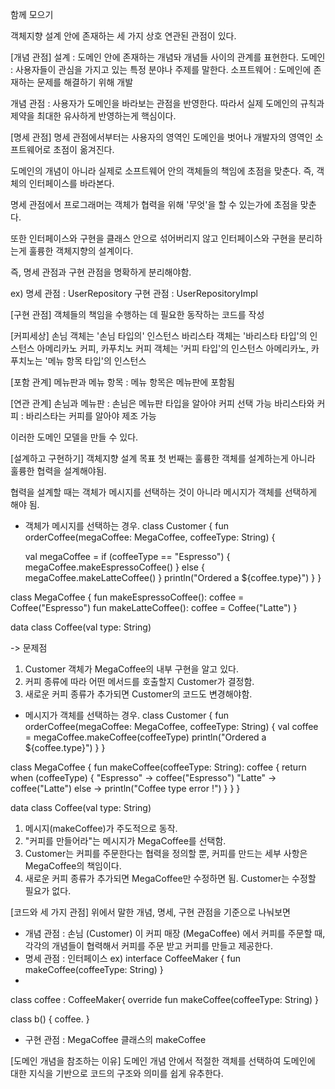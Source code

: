 
함께 모으기

객체지향 설계 안에 존재하는 세 가지 상호 연관된 관점이 있다.
 
[개념 관점]
설계 : 도메인 안에 존재하는 개념돠 개념들 사이의 관계를 표현한다.
도메인 : 사용자들이 관심을 가지고 있는 특정 분야나 주제를 말한다.
소프트웨어 : 도메인에 존재하는 문제를 해결하기 위해 개발

개념 관점 : 사용자가 도메인을 바라보는 관점을 반영한다. 따라서 실제 도메인의 규칙과 제약을 최대한 유사하게 반영하는게 핵심이다.

[명세 관점]
명세 관점에서부터는 사용자의 영역인 도메인을 벗어나 개발자의 영역인 소프트웨어로 초점이 옮겨진다.

도메인의 개념이 아니라 실제로 소프트웨어 안의 객체들의 책임에 초점을 맞춘다. 즉, 객체의 인터페이스를 바라본다.

명세 관점에서 프로그래머는 객체가 협력을 위해 '무엇'을 할 수 있는가에 초점을 맞춘다.

또한 인터페이스와 구현을 클래스 안으로 섞어버리지 않고 인터페이스와 구현을 분리하는게 훌륭한 객체지향의 설계이다.

즉, 명세 관점과 구현 관점을 명확하게 분리해야함.

ex)
명세 관점 : UserRepository
구현 관점 : UserRepositoryImpl

[구현 관점]
객체들의 책임을 수행하는 데 필요한 동작하는 코드를 작성

[커피세상]
손님 객체는 '손님 타입의' 인스턴스
바리스타 객체는 '바리스타 타입'의 인스턴스
아메리카노 커피, 카푸치노 커피 객체는 '커피 타입'의 인스턴스
아메리카노, 카푸치노는 '메뉴 항목 타입'의 인스턴스

[포함 관계]
메뉴판과 메뉴 항목 : 메뉴 항목은 메뉴판에 포함됨

[연관 관계]
손님과 메뉴판 : 손님은 메뉴판 타입을 알아야 커피 선택 가능
바리스타와 커피 : 바리스타는 커피를 알아야 제조 가능

이러한 도메인 모델을 만들 수 있다.


[설계하고 구현하기]
객체지향 설계 목표 첫 번째는 훌륭한 객체를 설계하는게 아니라 훌륭한 협력을 설계해야됨.

협력을 설계할 때는 객체가 메시지를 선택하는 것이 아니라 메시지가 객체를 선택하게 해야 됨.

* 객체가 메시지를 선택하는 경우. 
class Customer {
    fun orderCoffee(megaCoffee: MegaCoffee, coffeeType: String) {

    val megaCoffee = if (coffeeType == "Espresso") {
        megaCoffee.makeEspressoCoffee()
    } else {
        megaCoffee.makeLatteCoffee()
    }
    println("Ordered a ${coffee.type}")
    }
}

class MegaCoffee {
    fun makeEspressoCoffee(): coffee = Coffee("Espresso")
    fun makeLatteCoffee(): coffee = Coffee("Latte")
}

data class Coffee(val type: String)

-> 문제점 
1. Customer 객체가 MegaCoffee의 내부 구현을 알고 있다.
2. 커피 종류에 따라 어떤 메서드를 호출할지 Customer가 결정함.
3. 새로운 커피 종류가 추가되면 Customer의 코드도 변경해야함.


* 메시지가 객체를 선택하는 경우. 
class Customer {
fun orderCoffee(megaCoffee: MegaCoffee, coffeeType: String) {
    val coffee = megaCoffee.makeCoffee(coffeeType)
    println("Ordered a ${coffee.type}")
    }
}

class MegaCoffee {
    fun makeCoffee(coffeeType: String): coffee {
        return when (coffeeType) {
            "Espresso" -> coffee("Espresso")
            "Latte" -> coffee("Latte")
        else -> println("Coffee type error !")
        }
    }
}

data class Coffee(val type: String)

1. 메시지(makeCoffee)가 주도적으로 동작.
2. "커피를 만들어라"는 메시지가 MegaCoffee를 선택함.
3. Customer는 커피를 주문한다는 협력을 정의할 뿐, 커피를 만드는 세부 사항은 MegaCoffee의 책임이다.
4. 새로운 커피 종류가 추가되면 MegaCoffee만 수정하면 됨. Customer는 수정할 필요가 없다.

[코드와 세 가지 관점]
위에서 말한 개념, 명세, 구현 관점을 기준으로 나눠보면

* 개념 관점 : 손님 (Customer) 이  커피 매장 (MegaCoffee) 에서 커피를 주문할 때, 각각의 개념들이 협력해서 커피를 주문 받고 커피를 만들고 제공한다.
* 명세 관점 : 인터페이스
ex) interface CoffeeMaker { 
        fun makeCoffee(coffeeType: String)
    }
* 
class coffee : CoffeeMaker{
   override fun makeCoffee(coffeeType: String)
} 

class b() {
    coffee.
}

* 구현 관점 : MegaCoffee 클래스의 makeCoffee

[도메인 개념을 참조하는 이유]
도메인 개념 안에서 적절한 객체를 선택하여 도메인에 대한 지식을 기반으로 코드의 구조와 의미를 쉽게 유추한다.
